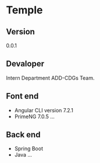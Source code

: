 # Temple
 
## Version

0.0.1

## Devaloper

Intern Department ADD-CDGs Team.

## Font end

-  Angular CLI version 7.2.1
-  PrimeNG 7.0.5
...

## Back end

-  Spring Boot
-  Java
...